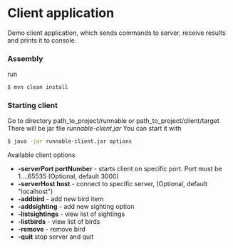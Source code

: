 # Client application

Demo client application, which sends commands to server, receive results and prints it to console.

### Assembly
run
```sh
$ mvn clean install
```

### Starting client
Go to directory path_to_project/runnable or path_to_project/client/target
There will be jar file *runnable-client.jar*
You can start it with 
```sh
$ java -jar runnable-client.jar options
```
Available client options
- **-serverPort portNumber** - starts client on specific port. Port must be 1....65535 (Optional, default 3000)
- **-serverHost host** - connect to specific server, (Optional, default "localhost")
- **-addbird** - add new bird item
- **-addsighting** - add new sighting option
- **-listsightings** - view list of sightings
- **-listbirds** - view list of birds
- **-remove** - remove bird
- **-quit** stop server and quit